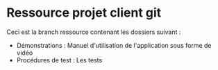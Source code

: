 # Ressource projet client git

Ceci est la branch ressource contenant les dossiers suivant : 

- Démonstrations : Manuel d'utilisation de l'application sous forme de vidéo
- Procédures de test : Les tests